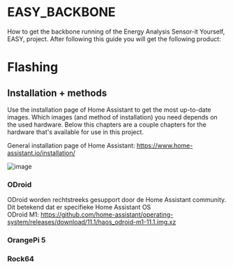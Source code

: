# EASY_BACKBONE
How to get the backbone running of the Energy Analysis Sensor-it Yourself, EASY, project. After following this guide you will get the following product:



# Flashing
## Installation + methods
Use the installation page of Home Assistant to get the most up-to-date images. Which images (and method of installation) you need depends on the used hardware. Below this chapters are a couple chapters for the hardware that's available for use in this project.

General installation page of Home Assistant: https://www.home-assistant.io/installation/

![image](https://github.com/Tchiboy/EASY_BACKBONE/assets/77402736/3617848a-e43d-4fdf-859d-7c8f52a6acc7)


### ODroid
ODroid worden rechtstreeks gesupport door de Home Assistant community. Dit betekend dat er specifieke Home Assistant OS  
ODroid M1: https://github.com/home-assistant/operating-system/releases/download/11.1/haos_odroid-m1-11.1.img.xz

### OrangePi 5

### Rock64
